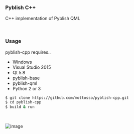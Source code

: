 ### Pyblish C++

C++ implementation of Pyblish QML

<br>

### Usage

pyblish-cpp requires..

- Windows
- Visual Studio 2015
- Qt 5.8
- pyblish-base
- pyblish-qml
- Python 2 or 3

```bash
$ git clone https://github.com/mottosso/pyblish-cpp.git
$ cd pyblish-cpp
$ build & run
```

<br>

![image](https://cloud.githubusercontent.com/assets/2152766/23866367/87ad7068-0810-11e7-9ec6-09d5a310ffca.png)
